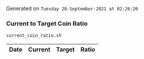 Generated on `Tuesday 28-September-2021 at 02:26:20`

### Current to Target Coin Ratio
`current_coin_ratio.sh`

Date|Current|Target|Ratio
---|---|---|---
